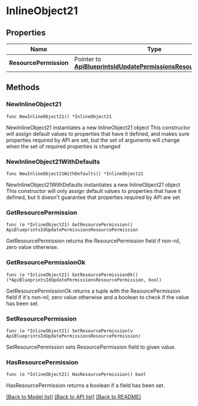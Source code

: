 # InlineObject21

## Properties

Name | Type | Description | Notes
------------ | ------------- | ------------- | -------------
**ResourcePermission** | Pointer to [**ApiBlueprintsIdUpdatePermissionsResourcePermission**](_api_blueprints__id__update_permissions_resourcePermission.md) |  | [optional] 

## Methods

### NewInlineObject21

`func NewInlineObject21() *InlineObject21`

NewInlineObject21 instantiates a new InlineObject21 object
This constructor will assign default values to properties that have it defined,
and makes sure properties required by API are set, but the set of arguments
will change when the set of required properties is changed

### NewInlineObject21WithDefaults

`func NewInlineObject21WithDefaults() *InlineObject21`

NewInlineObject21WithDefaults instantiates a new InlineObject21 object
This constructor will only assign default values to properties that have it defined,
but it doesn't guarantee that properties required by API are set

### GetResourcePermission

`func (o *InlineObject21) GetResourcePermission() ApiBlueprintsIdUpdatePermissionsResourcePermission`

GetResourcePermission returns the ResourcePermission field if non-nil, zero value otherwise.

### GetResourcePermissionOk

`func (o *InlineObject21) GetResourcePermissionOk() (*ApiBlueprintsIdUpdatePermissionsResourcePermission, bool)`

GetResourcePermissionOk returns a tuple with the ResourcePermission field if it's non-nil, zero value otherwise
and a boolean to check if the value has been set.

### SetResourcePermission

`func (o *InlineObject21) SetResourcePermission(v ApiBlueprintsIdUpdatePermissionsResourcePermission)`

SetResourcePermission sets ResourcePermission field to given value.

### HasResourcePermission

`func (o *InlineObject21) HasResourcePermission() bool`

HasResourcePermission returns a boolean if a field has been set.


[[Back to Model list]](../README.md#documentation-for-models) [[Back to API list]](../README.md#documentation-for-api-endpoints) [[Back to README]](../README.md)


